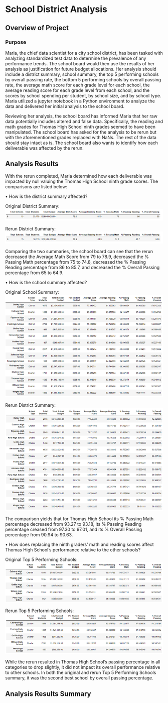 # School District Analysis

## Overview of Project
### Purpose

Maria, the chief data scientist for a city school district, has been tasked with analyzing standardized test data to determine the prevalence of any performance trends. The school board would then use the results of her analysis as justification for future budget allocations. Her analysis should include a district summary, school summary, the top 5 performing schools by overall passing rate, the bottom 5 performing schools by overall passing rate, the average math score for each grade level for each school, the average reading score for each grade level from each school, and the scores by school spending per student, by school size, and by school type. Maria utilized a jupyter notebook in a Python environment to analyze the data and delivered her initial analysis to the school board.

Reviewing her analysis, the school board has informed Maria that her raw data potentially includes altered and false data. Specifically, the reading and math grades for Thomas High School ninth grades seemed to have been manipulated. The school board has asked for the analysis to be rerun but with the aforementioned grades replaced with NaNs. The rest of the data should stay intact as is. The school board also wants to identify how each deliverable was affected by the rerun. 

## Analysis Results 
With the rerun completed, Maria determined how each deliverable was impacted by null valuing the Thomas High School ninth grade scores. The comparisons are listed below:

•	How is the district summary affected?

 Original District Summary: <img src = "https://github.com/Jafranco96/School_District_Analysis/blob/main/Comparisons/district_summary_original.PNG">
 
 Rerun District Summary: <img src = "https://github.com/Jafranco96/School_District_Analysis/blob/main/Comparisons/district_summary_rerun.PNG">

Comparing the two summaries, the school board can see that the rerun decreased the Average Math Score from 79 to 78.9, decreased the % Passing Math percentage from 75 to 74.8, decreased the % Passing Reading percentage from 86 to 85.7, and decreased the % Overall Passing percentage from 65 to 64.9.

•	How is the school summary affected?
   
 Original School Summary: <img src = "https://github.com/Jafranco96/School_District_Analysis/blob/main/Comparisons/school_summary_original.PNG">
 
 Rerun District Summary: <img src = "https://github.com/Jafranco96/School_District_Analysis/blob/main/Comparisons/school_summary_rerun.PNG">

The comparison yields that for Thomas High School its % Passing Math percentage decreased from 93.27 to 93.18, its % Passing Reading percentage creased from 97.30 to 97.01, and its % Overall Passing percentage from 90.94 to 90.63.

•	How does replacing the ninth graders’ math and reading scores affect Thomas High School’s performance relative to the other schools?

 Original Top 5 Performing Schools:  <img src = "https://github.com/Jafranco96/School_District_Analysis/blob/main/Comparisons/top_5_original.PNG">

 Rerun Top 5 Performing Schools:  <img src = "https://github.com/Jafranco96/School_District_Analysis/blob/main/Comparisons/top_5_rerun.PNG">
 
While the rerun resulted in Thomas High School’s passing percentage in all categories to drop slightly, it did not impact its overall performance relative to other schools. In both the original and rerun Top 5 Performing Schools summary, it was the second best school by overall passing percentage. 
 

## Analysis Results Summary

